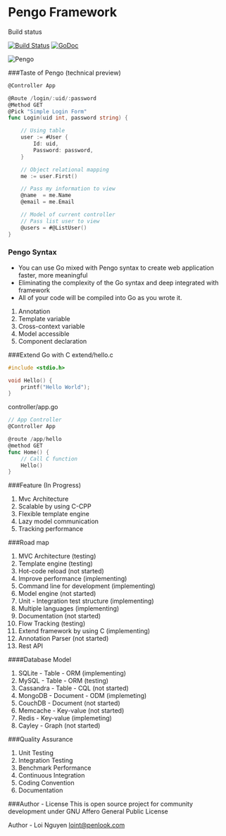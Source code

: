 # Pengo Framework

Build status

[![Build Status](https://travis-ci.org/penlook/pengo.svg)](https://travis-ci.org/penlook/pengo)
[![GoDoc](https://godoc.org/github.com/penlook/pengo?status.svg)](https://godoc.org/github.com/penlook/pengo)

![Pengo](http://s16.postimg.org/g7no9g5k5/Capture.png)

###Taste of Pengo (technical preview)

```go
@Controller App

@Route /login/:uid/:password
@Method GET
@Pick "Simple Login Form"
func Login(uid int, password string) {

	// Using table
	user := #User {
		Id: uid,
		Password: password,
	}

	// Object relational mapping
	me := user.First()

	// Pass my information to view
	@name  = me.Name
	@email = me.Email

	// Model of current controller
	// Pass list user to view
	@users = #@ListUser()
}
```

### Pengo Syntax
- You can use Go mixed with Pengo syntax to create web application faster, more meaningful
- Eliminating the complexity of the Go syntax and deep integrated with framework
- All of your code will be compiled into Go as you wrote it.

1. Annotation
2. Template variable
3. Cross-context variable
4. Model accessible
5. Component declaration

###Extend Go with C
extend/hello.c
```c
#include <stdio.h>

void Hello() {
	printf("Hello World");
}
```
controller/app.go
```go
// App Controller
@Controller App

@route /app/hello
@method GET
func Home() {
	// Call C function
	Hello()
}
```

###Feature (In Progress)

1. Mvc Architecture
2. Scalable by using C-CPP
3. Flexible template engine
4. Lazy model communication
5. Tracking performance

###Road map

1. MVC Architecture (testing)
2. Template engine (testing)
3. Hot-code reload (not started)
4. Improve performance (implementing)
5. Command line for development (implementing)
6. Model engine (not started)
7. Unit - Integration test structure (implementing)
8. Multiple languages (implementing)
9. Documentation (not started)
10. Flow Tracking (testing)
11. Extend framework by using C (implementing)
12. Annotation Parser (not started)
13. Rest API

####Database Model

1. SQLite	  -   Table      - ORM  (implementing)
1. MySQL      -   Table      - ORM  (testing)
2. Cassandra  -   Table      - CQL  (not started)
3. MongoDB    -   Document   - ODM  (implemeting)
4. CouchDB    -   Document          (not started)
5. Memcache   -   Key-value         (not started)
4. Redis      -   Key-value         (implemeting)
5. Cayley     -   Graph             (not started)

###Quality Assurance

1. Unit Testing
2. Integration Testing
3. Benchmark Performance
2. Continuous Integration
3. Coding Convention
4. Documentation

###Author - License
This is open source project for community development under GNU Affero General Public License

Author
	- Loi Nguyen <loint@penlook.com>





